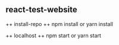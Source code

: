 ## react-test-website


++ install-repo ++
npm install
or
yarn install

++ localhost ++
npm start
or
yarn start
